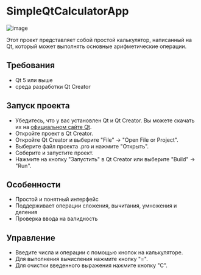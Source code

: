 # SimpleQtCalculatorApp
![image](https://github.com/shamilkvv/SimpleQtCalculatorApp/assets/151441020/880990c1-ed2c-4bfa-94f4-be89edfbbea6)

Этот проект представляет собой простой калькулятор, написанный на Qt, который может выполнять основные арифметические операции.

## Требования

- Qt 5 или выше
- cреда разработки Qt Creator

## Запуск проекта

- Убедитесь, что у вас установлен Qt и Qt Creator. Вы можете скачать их на [официальном сайте Qt](https://www.qt.io/download).
- Откройте проект в Qt Creator.
- Откройте Qt Creator и выберите "File" -> "Open File or Project".
- Выберите файл проекта .pro и нажмите "Открыть".
- Соберите и запустите проект.
- Нажмите на кнопку "Запустить" в Qt Creator или выберите "Build" -> "Run".

## Особенности

- Простой и понятный интерфейс
- Поддерживает операции сложения, вычитания, умножения и деления
- Проверка ввода на валидность

## Управление

- Введите числа и операции с помощью кнопок на калькуляторе.
- Для выполнения вычисления нажмите кнопку "=".
- Для очистки введенного выражения нажмите кнопку "C".
